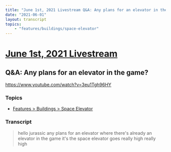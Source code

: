 ```yaml
---
title: "June 1st, 2021 Livestream Q&A: Any plans for an elevator in the game?"
date: "2021-06-01"
layout: transcript
topics:
    - "features/buildings/space-elevator"
---
```

# [June 1st, 2021 Livestream](../2021-06-01.md)
## Q&A: Any plans for an elevator in the game?
https://www.youtube.com/watch?v=3eu1Tgh96HY

### Topics
* [Features > Buildings > Space Elevator](../topics/features/buildings/space-elevator.md)

### Transcript

> hello jurassic any plans for an elevator where there's already an elevator in the game it's the space elevator goes really high really high
